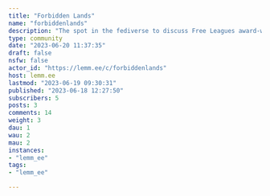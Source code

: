 ```yaml
---
title: "Forbidden Lands" 
name: "forbiddenlands"
description: "The spot in the fediverse to discuss Free Leagues award-winning Roleplaying Game Forbidden Lands and its expansions. [Find an excellent starting guide for lemmy here](https://sh.itjust.works/post/24928)"
type: community
date: "2023-06-20 11:37:35"
draft: false
nsfw: false
actor_id: "https://lemm.ee/c/forbiddenlands"
host: lemm.ee
lastmod: "2023-06-19 09:30:31"
published: "2023-06-18 12:27:50"
subscribers: 5
posts: 3
comments: 14
weight: 3
dau: 1
wau: 2
mau: 2
instances:
- "lemm_ee"
tags: 
- "lemm_ee"

---
```

